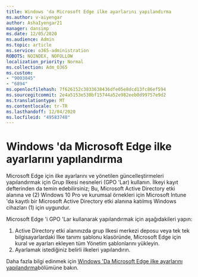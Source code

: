 ```yaml
---
title: Windows 'da Microsoft Edge ilke ayarlarını yapılandırma
ms.author: v-aiyengar
author: AshaIyengar21
manager: dansimp
ms.date: 12/05/2020
ms.audience: Admin
ms.topic: article
ms.service: o365-administration
ROBOTS: NOINDEX, NOFOLLOW
localization_priority: Normal
ms.collection: Adm_O365
ms.custom:
- "9003845"
- "6894"
ms.openlocfilehash: 7f626152c3833638436dfe05e8dcd13fc86ef594
ms.sourcegitcommit: 2e4a5153e530bf15744a52e982eeb0d99757e9d2
ms.translationtype: MT
ms.contentlocale: tr-TR
ms.lasthandoff: 12/04/2020
ms.locfileid: "49583748"
---
```

# <a name="configure-microsoft-edge-policy-settings-on-windows"></a>Windows 'da Microsoft Edge ilke ayarlarını yapılandırma

Microsoft Edge için ilke ayarlarını ve yönetilen güncelleştirmeleri yapılandırmak için Grup Ilkesi nesneleri (GPO 'Lar) kullanın. İlkeyi kayıt defterinden da temin edebilirsiniz; Bu, Microsoft Active Directory etki alanına ve (2) Windows 10 Pro ve kurumsal örnekleri için Microsoft Intune 'da kayıtlı bir Microsoft Active Directory etki alanına katılmış Windows cihazları (1) için uygundur.

Microsoft Edge 'i GPO 'Lar kullanarak yapılandırmak için aşağıdakileri yapın:

1. Active Directory etki alanınızda grup Ilkesi merkezi deposu veya tek tek bilgisayarlardaki Ilke tanımı şablonu klasöründe, Microsoft Edge için kural ve ayarları ekleyen tüm Yönetim şablonlarını yükleyin.
2. Ayarlamak istediğiniz belirli ilkeleri yapılandırın.

Daha fazla bilgi edinmek için [Windows 'Da Microsoft Edge ilke ayarlarını yapılandırma](https://go.microsoft.com/fwlink/?linkid=2135024)bölümüne bakın.
